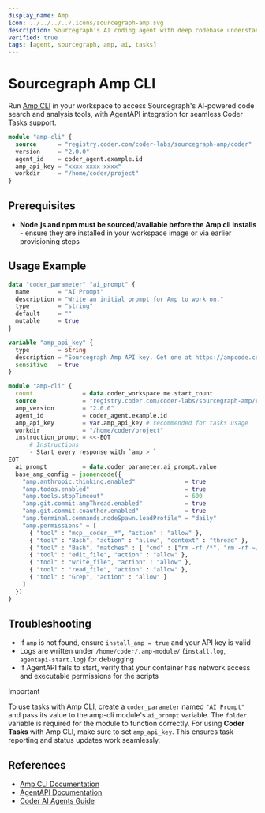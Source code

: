 ```yaml
---
display_name: Amp
icon: ../../../../.icons/sourcegraph-amp.svg
description: Sourcegraph's AI coding agent with deep codebase understanding and intelligent code search capabilities
verified: true
tags: [agent, sourcegraph, amp, ai, tasks]
---
```


# Sourcegraph Amp CLI

Run [Amp CLI](https://ampcode.com/) in your workspace to access Sourcegraph's AI-powered code search and analysis tools, with AgentAPI integration for seamless Coder Tasks support.

```tf
module "amp-cli" {
  source      = "registry.coder.com/coder-labs/sourcegraph-amp/coder"
  version     = "2.0.0"
  agent_id    = coder_agent.example.id
  amp_api_key = "xxxx-xxxx-xxxx"
  workdir     = "/home/coder/project"
}
```

## Prerequisites

- **Node.js and npm must be sourced/available before the Amp cli installs** - ensure they are installed in your workspace image or via earlier provisioning steps

## Usage Example

```tf
data "coder_parameter" "ai_prompt" {
  name        = "AI Prompt"
  description = "Write an initial prompt for Amp to work on."
  type        = "string"
  default     = ""
  mutable     = true
}

variable "amp_api_key" {
  type        = string
  description = "Sourcegraph Amp API key. Get one at https://ampcode.com/settings"
  sensitive   = true
}

module "amp-cli" {
  count              = data.coder_workspace.me.start_count
  source             = "registry.coder.com/coder-labs/sourcegraph-amp/coder"
  amp_version        = "2.0.0"
  agent_id           = coder_agent.example.id
  amp_api_key        = var.amp_api_key # recommended for tasks usage
  workdir            = "/home/coder/project"
  instruction_prompt = <<-EOT
      # Instructions
      - Start every response with `amp > `
EOT
  ai_prompt          = data.coder_parameter.ai_prompt.value
  base_amp_config = jsonencode({
    "amp.anthropic.thinking.enabled"              = true
    "amp.todos.enabled"                           = true
    "amp.tools.stopTimeout"                       = 600
    "amp.git.commit.ampThread.enabled"            = true
    "amp.git.commit.coauthor.enabled"             = true
    "amp.terminal.commands.nodeSpawn.loadProfile" = "daily"
    "amp.permissions" = [
      { "tool" : "mcp__coder__*", "action" : "allow" },
      { "tool" : "Bash", "action" : "allow", "context" : "thread" },
      { "tool" : "Bash", "matches" : { "cmd" : ["rm -rf /*", "rm -rf ~/*"] }, "action" : "reject", "context" : "subagent" },
      { "tool" : "edit_file", "action" : "allow" },
      { "tool" : "write_file", "action" : "allow" },
      { "tool" : "read_file", "action" : "allow" },
      { "tool" : "Grep", "action" : "allow" }
    ]
  })
}
```

## Troubleshooting

- If `amp` is not found, ensure `install_amp = true` and your API key is valid
- Logs are written under `/home/coder/.amp-module/` (`install.log`, `agentapi-start.log`) for debugging
- If AgentAPI fails to start, verify that your container has network access and executable permissions for the scripts

> [!IMPORTANT]
> To use tasks with Amp CLI, create a `coder_parameter` named `"AI Prompt"` and pass its value to the amp-cli module's `ai_prompt` variable. The `folder` variable is required for the module to function correctly.
> For using **Coder Tasks** with Amp CLI, make sure to set `amp_api_key`.
> This ensures task reporting and status updates work seamlessly.

## References

- [Amp CLI Documentation](https://ampcode.com/manual)
- [AgentAPI Documentation](https://github.com/coder/agentapi)
- [Coder AI Agents Guide](https://coder.com/docs/tutorials/ai-agents)
